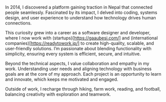 In 2014, I discovered a platform gaining traction in Nepal that connected people seamlessly. Fascinated by its impact, I delved into coding, systems design, and user experience to understand how technology drives human connections.

This curiosity grew into a career as a software designer and developer, where I now work with (startups)[https://gaaubesi.com/] and (international companies)[https://readytowork.jp/] to create high-quality, scalable, and user-friendly solutions. I’m passionate about blending functionality with simplicity, ensuring every system is efficient, secure, and intuitive.

Beyond the technical aspects, I value collaboration and empathy in my work. Understanding user needs and aligning technology with business goals are at the core of my approach. Each project is an opportunity to learn and innovate, which keeps me motivated and engaged.

Outside of work, I recharge through hiking, farm work, reading, and football, balancing creativity with exploration and teamwork.